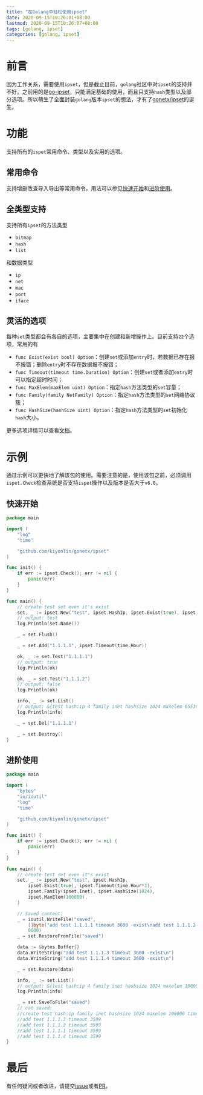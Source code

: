 ```yaml
---
title: "在Golang中轻松使用ipset"
date: 2020-09-15T10:26:01+08:00
lastmod: 2020-09-15T10:26:07+08:00
tags: [golang, ipset]
categories: [golang, ipset]
---
```


# 前言
因为工作关系，需要使用`ipset`，但是截止目前，`golang`社区中对`ipset`的支持并不好。之前用的是[go-ipset](https://github.com/janeczku/go-ipset)，只能满足基础的使用，而且只支持`hash`类型以及部分选项。所以萌生了全面封装`golang`版本`ipset`的想法，才有了[gonetx/ipset](https://github.com/kiyonlin/gonetx/blob/master/ipset/README.md)的诞生。

# 功能
支持所有的`ispet`常用命令、类型以及实用的选项。
## 常用命令
支持增删改查导入导出等常用命令，用法可以参见[快速开始](#快速开始)和[进阶使用](#进阶使用)。

## 全类型支持
支持所有`ipset`的方法类型
- `bitmap`
- `hash`
- `list`

和数据类型
- `ip`
- `net`
- `mac`
- `port`
- `iface`

## 灵活的选项
每种`set`类型都会有各自的选项，主要集中在创建和新增操作上。目前支持`22`个选项，常用的有
- `func Exist(exist bool) Option`：创建`set`或添加`entry`时，若数据已存在报不报错；删除`entry`时不存在数据报不报错；
- `func Timeout(timeout time.Duration) Option`：创建`set`或者添加`entry`时可以指定超时时间；
- `func MaxElem(maxElem uint) Option`：指定`hash`方法类型的`set`容量；
- `func Family(family NetFamily) Option`：指定`hash`方法类型的`set`网络协议簇；
- `func HashSize(hashSize uint) Option`：指定`hash`方法类型的`set`初始化`hash`大小。

更多选项详情可以查看[文档](https://pkg.go.dev/github.com/kiyonlin/gonetx/ipset?tab=doc)。

# 示例
通过示例可以更快地了解该包的使用。需要注意的是，使用该包之前，必须调用`ispet.Check`检查系统是否支持`ispet`操作以及版本是否大于`v6.0`。

## 快速开始
```go
package main

import (
	"log"
	"time"

	"github.com/kiyonlin/gonetx/ipset"
)

func init() {
	if err := ipset.Check(); err != nil {
		panic(err)
	}
}

func main() {
	// create test set even it's exist
	set, _ := ipset.New("test", ipset.HashIp, ipset.Exist(true), ipset.Timeout(time.Hour))
	// output: test
	log.Println(set.Name())

	_ = set.Flush()

	_ = set.Add("1.1.1.1", ipset.Timeout(time.Hour))

	ok, _ := set.Test("1.1.1.1")
	// output: true
	log.Println(ok)

	ok, _ = set.Test("1.1.1.2")
	// output: false
	log.Println(ok)

	info, _ := set.List()
	// output: &{test hash:ip 4 family inet hashsize 1024 maxelem 65536 timeout 3600 216 0 [1.1.1.1 timeout 3599]}
	log.Println(info)

	_ = set.Del("1.1.1.1")

	_ = set.Destroy()
}
```
## 进阶使用
```go
package main

import (
	"bytes"
	"io/ioutil"
	"log"
	"time"

	"github.com/kiyonlin/gonetx/ipset"
)

func init() {
	if err := ipset.Check(); err != nil {
		panic(err)
	}
}

func main() {
	// create test set even it's exist
	set, _ := ipset.New("test", ipset.HashIp,
		ipset.Exist(true), ipset.Timeout(time.Hour*3),
		ipset.Family(ipset.Inet), ipset.HashSize(1024),
		ipset.MaxElem(100000),
	)

	// Saved content:
	_ = ioutil.WriteFile("saved",
		[]byte("add test 1.1.1.1 timeout 3600 -exist\nadd test 1.1.1.2 timeout 3600 -exist\n"),
		0600)
	_ = set.RestoreFromFile("saved")

	data := &bytes.Buffer{}
	data.WriteString("add test 1.1.1.3 timeout 3600 -exist\n")
	data.WriteString("add test 1.1.1.4 timeout 3600 -exist\n")

	_ = set.Restore(data)

	info, _ := set.List()
	// output: &{test hash:ip 4 family inet hashsize 1024 maxelem 100000 timeout 10800 504 0 [1.1.1.3 timeout 3599 1.1.1.2 timeout 3599 1.1.1.1 timeout 3599 1.1.1.4 timeout 3599]}
	log.Println(info)

	_ = set.SaveToFile("saved")
	// cat saved:
	//create test hash:ip family inet hashsize 1024 maxelem 100000 timeout 10800
	//add test 1.1.1.3 timeout 3599
	//add test 1.1.1.2 timeout 3599
	//add test 1.1.1.1 timeout 3599
	//add test 1.1.1.4 timeout 3599
}
```

# 最后
有任何疑问或者改进，请提交[issue](https://github.com/kiyonlin/gonetx/issues)或者[PR](https://github.com/kiyonlin/gonetx/pulls)。
